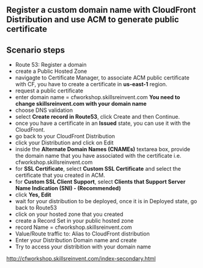 ## Register a custom domain name with CloudFront Distribution and use ACM to generate public certificate

## Scenario steps
- Route 53: Register a domain
- create a Public Hosted Zone
- navigagte to Certificate Manager, to associate ACM public certificate with CF, you have to create a certificate in **us-east-1** region.
- request a public certificate
- enter domain name = cfworkshop.skillsreinvent.com
    **You need to change skillsreinvent.com with your domain name**
- choose DNS validation
- select **Create record in Route53**, click Create and then Continue.
- once you have a certificate in an **Issued** state, you can use it with the CloudFront.
- go back to your CloudFront Distribution
- click your Distribution and click on Edit
- inside the **Alternate Domain Names (CNAMEs)** textarea box, provide the domain name that you have associated with the certificate i.e. cfworkshop.skillsreinvent.com
- for **SSL Certificate**, select **Custom SSL Certificate** and select the certificate that you created in ACM.
- for **Custom SSL Client Support**, select **Clients that Support Server Name Indication (SNI) - (Recommended)**
- click **Yes, Edit**
- wait for your distribution to be deployed, once it is in Deployed state, go back to Route53
- click on your hosted zone that you created
- create a Record Set in your public hosted zone
- record Name = cfworkshop.skillsreinvent.com
- Value/Route traffic to: Alias to CloudFront distribution
- Enter your Distribution Domain name and create
- Try to access your distribition with your domain name

http://cfworkshop.skillsreinvent.com/index-secondary.html





